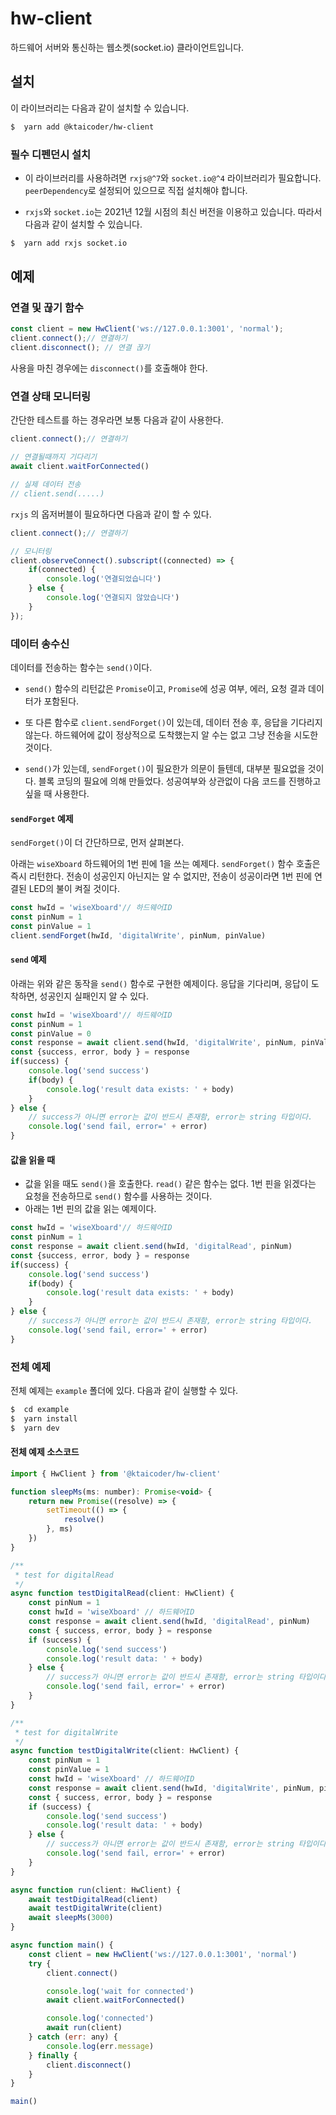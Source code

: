 # hw-client

하드웨어 서버와 통신하는 웹소켓(socket.io) 클라이언트입니다.

## 설치

이 라이브러리는 다음과 같이 설치할 수 있습니다.

```bash
$  yarn add @ktaicoder/hw-client
```

### 필수 디펜던시 설치
- 이 라이브러리를 사용하려면 `rxjs@^7`와 `socket.io@^4` 라이브러리가 필요합니다. `peerDependency`로 설정되어 있으므로 직접 설치해야 합니다.

- `rxjs`와 `socket.io`는 2021년 12월 시점의 최신 버전을 이용하고 있습니다. 따라서
다음과 같이 설치할 수 있습니다.

```bash
$  yarn add rxjs socket.io
```



## 예제

### 연결 및 끊기 함수

```javascript
const client = new HwClient('ws://127.0.0.1:3001', 'normal');
client.connect();// 연결하기
client.disconnect(); // 연결 끊기
```

사용을 마친 경우에는 `disconnect()`를 호출해야 한다.


### 연결 상태 모니터링

간단한 테스트를 하는 경우라면 보통 다음과 같이 사용한다.
```javascript
client.connect();// 연결하기

// 연결될때까지 기다리기
await client.waitForConnected()

// 실제 데이터 전송
// client.send(.....)
```

`rxjs` 의 옵저버블이 필요하다면 다음과 같이 할 수 있다.
```javascript
client.connect();// 연결하기

// 모니터링
client.observeConnect().subscript((connected) => {
    if(connected) {
        console.log('연결되었습니다')
    } else {
        console.log('연결되지 않았습니다')
    }
});

```

 ### 데이터 송수신
데이터를 전송하는 함수는 `send()`이다.
- `send()` 함수의 리턴값은 `Promise`이고, `Promise`에 성공 여부, 에러, 요청 결과 데이터가 포함된다.

- 또 다른 함수로 `client.sendForget()`이 있는데, 데이터 전송 후, 응답을 기다리지 않는다.
 하드웨어에 값이 정상적으로 도착했는지 알 수는 없고 그냥 전송을 시도한 것이다. 
- `send()`가 있는데, `sendForget()`이 필요한가 의문이 들텐데, 대부분 필요없을 것이다. 블록 코딩의 필요에 의해 만들었다. 성공여부와 상관없이 다음 코드를 진행하고 싶을 때 사용한다.

#### `sendForget` 예제

`sendForget()`이 더 간단하므로, 먼저 살펴본다.

아래는 `wiseXboard` 하드웨어의 1번 핀에 1을 쓰는 예제다. `sendForget()` 함수 호출은 즉시 리턴한다. 전송이 성공인지 아닌지는 알 수 없지만, 전송이 성공이라면 1번 핀에 연결된 LED의 불이 켜질 것이다.

 ```javascript
const hwId = 'wiseXboard'// 하드웨어ID
const pinNum = 1
const pinValue = 1
client.sendForget(hwId, 'digitalWrite', pinNum, pinValue)
 ```

#### `send` 예제

아래는 위와 같은 동작을 `send()` 함수로 구현한 예제이다.
응답을 기다리며, 응답이 도착하면, 성공인지 실패인지 알 수 있다.

```javascript
const hwId = 'wiseXboard'// 하드웨어ID
const pinNum = 1
const pinValue = 0
const response = await client.send(hwId, 'digitalWrite', pinNum, pinValue)
const {success, error, body } = response
if(success) {
    console.log('send success')
    if(body) {
        console.log('result data exists: ' + body)
    }
} else {
    // success가 아니면 error는 값이 반드시 존재함, error는 string 타입이다.
    console.log('send fail, error=' + error)
}
```

#### 값을 읽을 때

- 값을 읽을 때도 `send()`을 호출한다. `read()` 같은 함수는 없다. 1번 핀을 읽겠다는 요청을 전송하므로 `send()` 함수를 사용하는 것이다.
- 아래는 1번 핀의 값을 읽는 예제이다.

```javascript
const hwId = 'wiseXboard'// 하드웨어ID
const pinNum = 1
const response = await client.send(hwId, 'digitalRead', pinNum)
const {success, error, body } = response
if(success) {
    console.log('send success')
    if(body) {
        console.log('result data exists: ' + body)
    }
} else {
    // success가 아니면 error는 값이 반드시 존재함, error는 string 타입이다.
    console.log('send fail, error=' + error)
}
```

### 전체 예제

전체 예제는 `example` 폴더에 있다. 다음과 같이 실행할 수 있다.

```bash
$  cd example
$  yarn install
$  yarn dev
```

#### 전체 예제 소스코드
```javascript
import { HwClient } from '@ktaicoder/hw-client'

function sleepMs(ms: number): Promise<void> {
    return new Promise((resolve) => {
        setTimeout(() => {
            resolve()
        }, ms)
    })
}

/**
 * test for digitalRead
 */
async function testDigitalRead(client: HwClient) {
    const pinNum = 1
    const hwId = 'wiseXboard' // 하드웨어ID
    const response = await client.send(hwId, 'digitalRead', pinNum)
    const { success, error, body } = response
    if (success) {
        console.log('send success')
        console.log('result data: ' + body)
    } else {
        // success가 아니면 error는 값이 반드시 존재함, error는 string 타입이다.
        console.log('send fail, error=' + error)
    }
}

/**
 * test for digitalWrite
 */
async function testDigitalWrite(client: HwClient) {
    const pinNum = 1
    const pinValue = 1
    const hwId = 'wiseXboard' // 하드웨어ID
    const response = await client.send(hwId, 'digitalWrite', pinNum, pinValue)
    const { success, error, body } = response
    if (success) {
        console.log('send success')
        console.log('result data: ' + body)
    } else {
        // success가 아니면 error는 값이 반드시 존재함, error는 string 타입이다.
        console.log('send fail, error=' + error)
    }
}

async function run(client: HwClient) {
    await testDigitalRead(client)
    await testDigitalWrite(client)
    await sleepMs(3000)
}

async function main() {
    const client = new HwClient('ws://127.0.0.1:3001', 'normal')
    try {
        client.connect()

        console.log('wait for connected')
        await client.waitForConnected()

        console.log('connected')
        await run(client)
    } catch (err: any) {
        console.log(err.message)
    } finally {
        client.disconnect()
    }
}

main()

```